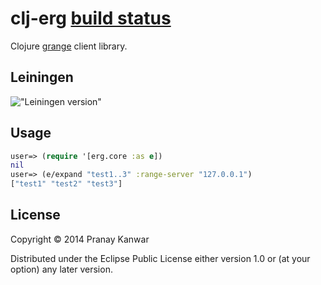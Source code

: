 # clj-erg [build status](https://travis-ci.org/r4um/clj-erg.svg)

Clojure [grange](https://github.com/xaviershay/grange-server) client library.

## Leiningen

!["Leiningen version"](https://clojars.org/erg/latest-version.svg)

## Usage

```clojure
user=> (require '[erg.core :as e])
nil
user=> (e/expand "test1..3" :range-server "127.0.0.1")
["test1" "test2" "test3"]
```

## License

Copyright © 2014 Pranay Kanwar

Distributed under the Eclipse Public License either version 1.0 or (at
your option) any later version.

